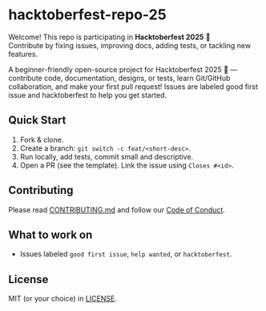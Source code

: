 # hacktoberfest-repo-25

Welcome! This repo is participating in **Hacktoberfest 2025** 🎉  
Contribute by fixing issues, improving docs, adding tests, or tackling new features.

A beginner-friendly open-source project for Hacktoberfest 2025 🎉 — contribute code, documentation, designs, or tests, learn Git/GitHub collaboration, and make your first pull request! Issues are labeled good first issue and hacktoberfest to help you get started.

## Quick Start
1. Fork & clone.
2. Create a branch: `git switch -c feat/<short-desc>`.
3. Run locally, add tests, commit small and descriptive.
4. Open a PR (see the template). Link the issue using `Closes #<id>`.

## Contributing
Please read [CONTRIBUTING.md](CONTRIBUTING.md) and follow our [Code of Conduct](CODE_OF_CONDUCT.md).

## What to work on
- Issues labeled `good first issue`, `help wanted`, or `hacktoberfest`.

## License
MIT (or your choice) in [LICENSE](LICENSE).
